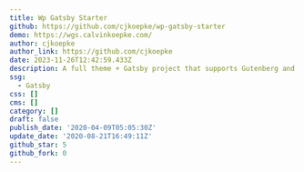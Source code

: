 ```yaml
---
title: Wp Gatsby Starter
github: https://github.com/cjkoepke/wp-gatsby-starter
demo: https://wgs.calvinkoepke.com/
author: cjkoepke
author_link: https://github.com/cjkoepke
date: 2023-11-26T12:42:59.433Z
description: A full theme + Gatsby project that supports Gutenberg and local images.
ssg:
  - Gatsby
css: []
cms: []
category: []
draft: false
publish_date: '2020-04-09T05:05:30Z'
update_date: '2020-08-21T16:49:11Z'
github_star: 5
github_fork: 0
---
```

